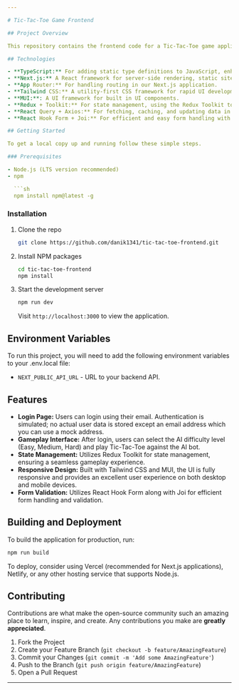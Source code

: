```yaml
---

# Tic-Tac-Toe Game Frontend

## Project Overview

This repository contains the frontend code for a Tic-Tac-Toe game application, designed as part of a full-stack project. The application enables users to play Tic-Tac-Toe against an artificially intelligent bot with adjustable difficulty levels. It is built using TypeScript, Next.js, and App Router, with a focus on creating an engaging and responsive user interface.

## Technologies

- **TypeScript:** For adding static type definitions to JavaScript, enhancing development and maintainability.
- **Next.js:** A React framework for server-side rendering, static site generation, and building web applications.
- **App Router:** For handling routing in our Next.js application.
- **Tailwind CSS:** A utility-first CSS framework for rapid UI development.
- **MUI:**: A UI framework for built in UI components.
- **Redux + Toolkit:** For state management, using the Redux Toolkit to simplify boilerplate.
- **React Query + Axios:** For fetching, caching, and updating data in React applications using Axios for HTTP requests.
- **React Hook Form + Joi:** For efficient and easy form handling with validation using Joi.

## Getting Started

To get a local copy up and running follow these simple steps.

### Prerequisites

- Node.js (LTS version recommended)
- npm

  ```sh
  npm install npm@latest -g
  ```

### Installation

1. Clone the repo

   ```sh
   git clone https://github.com/danik1341/tic-tac-toe-frontend.git
   ```

2. Install NPM packages

   ```sh
   cd tic-tac-toe-frontend
   npm install
   ```

3. Start the development server

   ```sh
   npm run dev
   ```

   Visit `http://localhost:3000` to view the application.

## Environment Variables

To run this project, you will need to add the following environment variables to your .env.local file:

- `NEXT_PUBLIC_API_URL` - URL to your backend API.

## Features

- **Login Page:** Users can login using their email. Authentication is simulated; no actual user data is stored except an email address which you can use a mock address.
- **Gameplay Interface:** After login, users can select the AI difficulty level (Easy, Medium, Hard) and play Tic-Tac-Toe against the AI bot.
- **State Management:** Utilizes Redux Toolkit for state management, ensuring a seamless gameplay experience.
- **Responsive Design:** Built with Tailwind CSS and MUI, the UI is fully responsive and provides an excellent user experience on both desktop and mobile devices.
- **Form Validation:** Utilizes React Hook Form along with Joi for efficient form handling and validation.

## Building and Deployment

To build the application for production, run:

```sh
npm run build
```

To deploy, consider using Vercel (recommended for Next.js applications), Netlify, or any other hosting service that supports Node.js.

## Contributing

Contributions are what make the open-source community such an amazing place to learn, inspire, and create. Any contributions you make are **greatly appreciated**.

1. Fork the Project
2. Create your Feature Branch (`git checkout -b feature/AmazingFeature`)
3. Commit your Changes (`git commit -m 'Add some AmazingFeature'`)
4. Push to the Branch (`git push origin feature/AmazingFeature`)
5. Open a Pull Request

---
```

